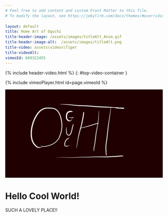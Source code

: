 ```yaml
---
# Feel free to add content and custom Front Matter to this file.
# To modify the layout, see https://jekyllrb.com/docs/themes/#overriding-theme-defaults

layout: default
title: Home Art of Oguchi 
title-header-image: /assets/images/titleAlt_Anim.gif
title-header-image-alt:  /assets/images/titleAlt.png
title-video: assets\videos\Tiger
title-videoAlt: 
vimeoId: 669322455
---
```

{% include header-video.html %}
{: #top-video-container }

{% include vimeoPlayer.html id=page.vimeoId %}

![Img Test](assets\images\titleAlt_Anim.gif)
# Hello Cool World!

SUCH A LOVELY PLACE!!